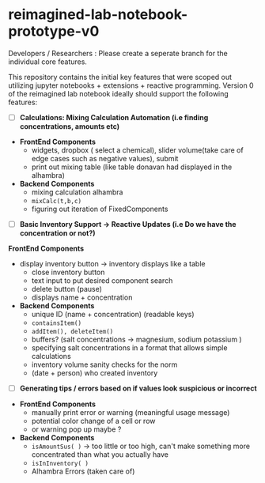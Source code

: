 # reimagined-lab-notebook-prototype-v0

Developers / Researchers : Please create a seperate branch for the individual core features. 

 This repository contains the initial key features that were scoped out utilizing jupyter notebooks + extensions + reactive programming. Version 0 of the reimagined lab notebook ideally should support the following features:

- [ ]  **Calculations: Mixing Calculation Automation (i.e finding concentrations, amounts etc)**

- **FrontEnd Components**
    - widgets, dropbox ( select a chemical), slider volume(take care of edge cases such as negative values), submit
    - print out mixing table (like table donavan had displayed in the alhambra)
- **Backend Components**
    - mixing calculation alhambra
    - `mixCalc(t,b,c)`
    - figuring out iteration of FixedComponents

- [ ]  **Basic Inventory Support → Reactive Updates (i.e Do we have the concentration or not?)**

**FrontEnd Components**

- display inventory button → inventory displays like a table
    - close inventory button
    - text input to put desired component search
    - delete button (pause)
    - displays name + concentration
- **Backend Components**
    - unique ID  (name + concentration)  (readable keys)
    - `containsItem()`
    - `addItem(), deleteItem()`
    - buffers? (salt concentrations → magnesium, sodium potassium )
    - specifying salt concentrations in a format that allows simple calculations
    - inventory volume sanity checks for the norm
    - (date + person) who created inventory

- [ ]  **Generating tips / errors based on if values look suspicious or incorrect**
- **FrontEnd Components**
    - manually print error or warning  (meaningful usage message)
    - potential color change of a cell or row
    - or warning pop up maybe ?
- **Backend Components**
    - `isAmountSus( )`  → too little or too high, can't make something more concentrated than what you actually have
    - `isInInventory( )`
    - Alhambra Errors (taken care of)